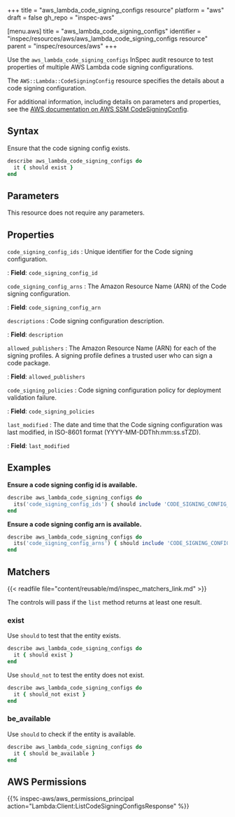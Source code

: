 +++
title = "aws_lambda_code_signing_configs resource"
platform = "aws"
draft = false
gh_repo = "inspec-aws"

[menu.aws]
title = "aws_lambda_code_signing_configs"
identifier = "inspec/resources/aws/aws_lambda_code_signing_configs resource"
parent = "inspec/resources/aws"
+++

Use the `aws_lambda_code_signing_configs` InSpec audit resource to test properties of multiple AWS Lambda code signing configurations.

The `AWS::Lambda::CodeSigningConfig` resource specifies the details about a code signing configuration.

For additional information, including details on parameters and properties, see the [AWS documentation on AWS SSM CodeSigningConfig](https://docs.aws.amazon.com/AWSCloudFormation/latest/UserGuide/aws-resource-lambda-codesigningconfig.html).

## Syntax

Ensure that the code signing config exists.

```ruby
describe aws_lambda_code_signing_configs do
  it { should exist }
end
```

## Parameters

This resource does not require any parameters.

## Properties

`code_signing_config_ids`
: Unique identifier for the Code signing configuration.

: **Field**: `code_signing_config_id`

`code_signing_config_arns`
: The Amazon Resource Name (ARN) of the Code signing configuration.

: **Field**: `code_signing_config_arn`

`descriptions`
: Code signing configuration description.

: **Field**: `description`

`allowed_publishers`
: The Amazon Resource Name (ARN) for each of the signing profiles. A signing profile defines a trusted user who can sign a code package.

: **Field**: `allowed_publishers`

`code_signing_policies`
: Code signing configuration policy for deployment validation failure.

: **Field**: `code_signing_policies`

`last_modified`
: The date and time that the Code signing configuration was last modified, in ISO-8601 format (YYYY-MM-DDThh:mm:ss.sTZD).

: **Field**: `last_modified`

## Examples

**Ensure a code signing config id is available.**

```ruby
describe aws_lambda_code_signing_configs do
  its('code_signing_config_ids') { should include 'CODE_SIGNING_CONFIG_ID' }
end
```

**Ensure a code signing config arn is available.**

```ruby
describe aws_lambda_code_signing_configs do
  its('code_signing_config_arns') { should include 'CODE_SIGNING_CONFIG_ARN' }
end
```

## Matchers

{{< readfile file="content/reusable/md/inspec_matchers_link.md" >}}

The controls will pass if the `list` method returns at least one result.

### exist

Use `should` to test that the entity exists.

```ruby
describe aws_lambda_code_signing_configs do
  it { should exist }
end
```

Use `should_not` to test the entity does not exist.

```ruby
describe aws_lambda_code_signing_configs do
  it { should_not exist }
end
```

### be_available

Use `should` to check if the entity is available.

```ruby
describe aws_lambda_code_signing_configs do
  it { should be_available }
end
```

## AWS Permissions

{{% inspec-aws/aws_permissions_principal action="Lambda:Client:ListCodeSigningConfigsResponse" %}}
